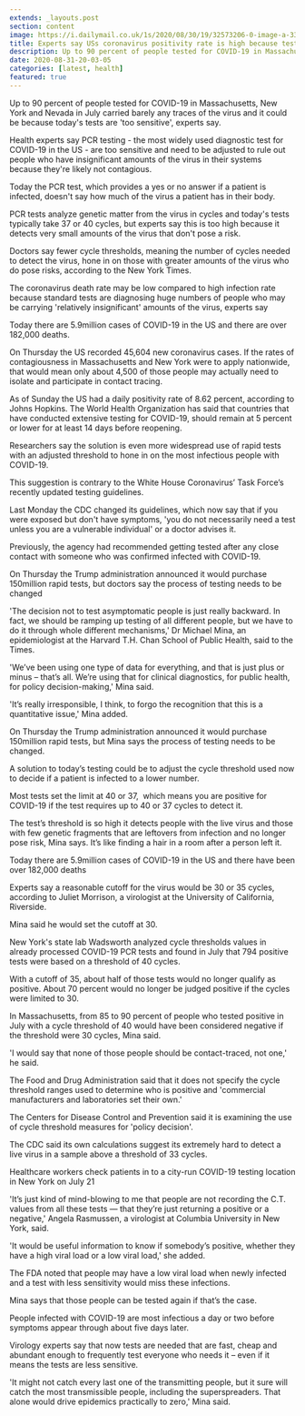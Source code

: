 ```yaml
---
extends: _layouts.post
section: content
image: https://i.dailymail.co.uk/1s/2020/08/30/19/32573206-0-image-a-33_1598813640772.jpg 
title: Experts say USs coronavirus positivity rate is high because tests are too sensitive 
description: Up to 90 percent of people tested for COVID-19 in Massachusetts, New York and Nevada in July carried barely any traces of the virus, a new report says. 
date: 2020-08-31-20-03-05 
categories: [latest, health] 
featured: true 
--- 
```

Up to 90 percent of people tested for COVID-19 in Massachusetts, New York and Nevada in July carried barely any traces of the virus and it could be because today's tests are 'too sensitive', experts say. 

Health experts say PCR testing - the most widely used diagnostic test for COVID-19 in the US - are too sensitive and need to be adjusted to rule out people who have insignificant amounts of the virus in their systems because they're likely not contagious. 

Today the PCR test, which provides a yes or no answer if a patient is infected, doesn't say how much of the virus a patient has in their body.

PCR tests analyze genetic matter from the virus in cycles and today's tests typically take 37 or 40 cycles, but experts say this is too high because it detects very small amounts of the virus that don't pose a risk.

Doctors say fewer cycle thresholds, meaning the number of cycles needed to detect the virus, hone in on those with greater amounts of the virus who do pose risks, according to the New York Times. 

The coronavirus death rate may be low compared to high infection rate because standard tests are diagnosing huge numbers of people who may be carrying 'relatively insignificant' amounts of the virus, experts say

Today there are 5.9million cases of COVID-19 in the US and there are over 182,000 deaths.  

On Thursday the US recorded 45,604 new coronavirus cases. If the rates of contagiousness in Massachusetts and New York were to apply nationwide, that would mean only about 4,500 of those people may actually need to isolate and participate in contact tracing. 

As of Sunday the US had a daily positivity rate of 8.62 percent, according to Johns Hopkins. The World Health Organization has said that countries that have conducted extensive testing for COVID-19, should remain at 5 percent or lower for at least 14 days before reopening. 

Researchers say the solution is even more widespread use of rapid tests with an adjusted threshold to hone in on the most infectious people with COVID-19. 



This suggestion is contrary to the White House Coronavirus’ Task Force’s recently updated testing guidelines.

Last Monday the CDC changed its guidelines, which now say that if you were exposed but don't have symptoms, 'you do not necessarily need a test unless you are a vulnerable individual' or a doctor advises it.

Previously, the agency had recommended getting tested after any close contact with someone who was confirmed infected with COVID-19.  

On Thursday the Trump administration announced it would purchase 150million rapid tests, but doctors say the process of testing needs to be changed

'The decision not to test asymptomatic people is just really backward. In fact, we should be ramping up testing of all different people, but we have to do it through whole different mechanisms,' Dr Michael Mina, an epidemiologist at the Harvard T.H. Chan School of Public Health, said to the Times. 

'We’ve been using one type of data for everything, and that is just plus or minus – that’s all. We’re using that for clinical diagnostics, for public health, for policy decision-making,' Mina said. 

'It’s really irresponsible, I think, to forgo the recognition that this is a quantitative issue,' Mina added.

On Thursday the Trump administration announced it would purchase 150million rapid tests, but Mina says the process of testing needs to be changed. 

A solution to today’s testing could be to adjust the cycle threshold used now to decide if a patient is infected to a lower number.

Most tests set the limit at 40 or 37,  which means you are positive for COVID-19 if the test requires up to 40 or 37 cycles to detect it. 

The test’s threshold is so high it detects people with the live virus and those with few genetic fragments that are leftovers from infection and no longer pose risk, Mina says. It’s like finding a hair in a room after a person left it.

Today there are 5.9million cases of COVID-19 in the US and there have been over 182,000 deaths





Experts say a reasonable cutoff for the virus would be 30 or 35 cycles, according to Juliet Morrison, a virologist at the University of California, Riverside.

Mina said he would set the cutoff at 30.

New York's state lab Wadsworth analyzed cycle thresholds values in already processed COVID-19 PCR tests and found in July that 794 positive tests were based on a threshold of 40 cycles. 

With a cutoff of 35, about half of those tests would no longer qualify as positive. About 70 percent would no longer be judged positive if the cycles were limited to 30.

In Massachusetts, from 85 to 90 percent of people who tested positive in July with a cycle threshold of 40 would have been considered negative if the threshold were 30 cycles, Mina said. 

'I would say that none of those people should be contact-traced, not one,' he said.

The Food and Drug Administration said that it does not specify the cycle threshold ranges used to determine who is positive and 'commercial manufacturers and laboratories set their own.'

The Centers for Disease Control and Prevention said it is examining the use of cycle threshold measures for 'policy decision'.

The CDC said its own calculations suggest its extremely hard to detect a live virus in a sample above a threshold of 33 cycles.  

Healthcare workers check patients in to a city-run COVID-19 testing location in New York on July 21



'It’s just kind of mind-blowing to me that people are not recording the C.T. values from all these tests — that they’re just returning a positive or a negative,' Angela Rasmussen, a virologist at Columbia University in New York, said.

'It would be useful information to know if somebody’s positive, whether they have a high viral load or a low viral load,' she added. 

The FDA noted that people may have a low viral load when newly infected and a test with less sensitivity would miss these infections.

Mina says that those people can be tested again if that’s the case.

People infected with COVID-19 are most infectious a day or two before symptoms appear through about five days later.

Virology experts say that now tests are needed that are fast, cheap and abundant enough to frequently test everyone who needs it – even if it means the tests are less sensitive.

'It might not catch every last one of the transmitting people, but it sure will catch the most transmissible people, including the superspreaders. That alone would drive epidemics practically to zero,' Mina said. 

